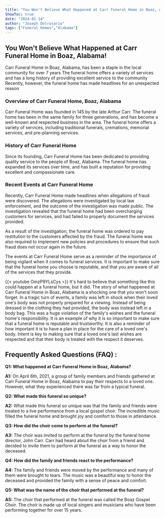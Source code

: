 ```yaml
---
title: "You Won't Believe What Happened at Carr Funeral Home in Boaz, Alabama!"
ShowToc: true 
date: "2024-01-14"
author: "Joseph Delrosario" 
tags: ["Funeral Homes","Alabama"]
---
```

## You Won't Believe What Happened at Carr Funeral Home in Boaz, Alabama!

Carr Funeral Home in Boaz, Alabama, has been a staple in the local community for over 7 years The funeral home offers a variety of services and has a long history of providing excellent service to the community Recently, however, the funeral home has made headlines for an unexpected reason

### Overview of Carr Funeral Home, Boaz, Alabama

Carr Funeral Home was founded in 145 by the late Arthur Carr. The funeral home has been in the same family for three generations, and has become a well-known and respected business in the area. The funeral home offers a variety of services, including traditional funerals, cremations, memorial services, and pre-planning services.

### History of Carr Funeral Home

Since its founding, Carr Funeral Home has been dedicated to providing quality service to the people of Boaz, Alabama. The funeral home has expanded its services over time, and has built a reputation for providing excellent and compassionate care.

### Recent Events at Carr Funeral Home

Recently, Carr Funeral Home made headlines when allegations of fraud were discovered. The allegations were investigated by local law enforcement, and the outcome of the investigation was made public. The investigation revealed that the funeral home had been overcharging customers for services, and had failed to properly document the services provided.

As a result of the investigation, the funeral home was ordered to pay restitution to the customers affected by the fraud. The funeral home was also required to implement new policies and procedures to ensure that such fraud does not occur again in the future.

The events at Carr Funeral Home serve as a reminder of the importance of being vigilant when it comes to funeral services. It is important to make sure that the funeral home you choose is reputable, and that you are aware of all of the services that they provide.

{{< youtube OmzP9YLsCys >}} 
It's hard to believe that something like this could happen at a funeral home, but it did. The story of what happened at Carr Funeral Home in Boaz, Alabama is a shocking one that you won't soon forget. In a tragic turn of events, a family was left in shock when their loved one's body was not properly prepared for a viewing. Instead of being dressed in the clothing they had provided, the body was instead left in a body bag. This was a huge violation of the family's wishes and the funeral home's responsibility. It is an example of why it is so important to make sure that a funeral home is reputable and trustworthy. It is also a reminder of how important it is to have a plan in place for the care of a loved one's body. Intent is key to making sure that a loved one's last wishes are respected and that their body is treated with the respect it deserves.

## Frequently Asked Questions (FAQ) :
**Q1: What happened at Carr Funeral Home in Boaz, Alabama?**

**A1:** On April 6th, 2021, a group of family members and friends gathered at Carr Funeral Home in Boaz, Alabama to pay their respects to a loved one. However, what they experienced there was far from a typical funeral. 

**Q2: What made this funeral so unique?**

**A2:** What made this funeral so unique was that the family and friends were treated to a live performance from a local gospel choir. The incredible music filled the funeral home and brought joy and comfort to those in attendance. 

**Q3: How did the choir come to perform at the funeral?**

**A3:** The choir was invited to perform at the funeral by the funeral home director, John Carr. Carr had heard about the choir from a friend and decided to invite them to perform at the funeral as a way to honor the deceased. 

**Q4: How did the family and friends react to the performance?**

**A4:** The family and friends were moved by the performance and many of them were brought to tears. The music was a beautiful way to honor the deceased and provided the family with a sense of peace and comfort. 

**Q5: What was the name of the choir that performed at the funeral?**

**A5:** The choir that performed at the funeral was called the Boaz Gospel Choir. The choir is made up of local singers and musicians who have been performing together for over 15 years.



